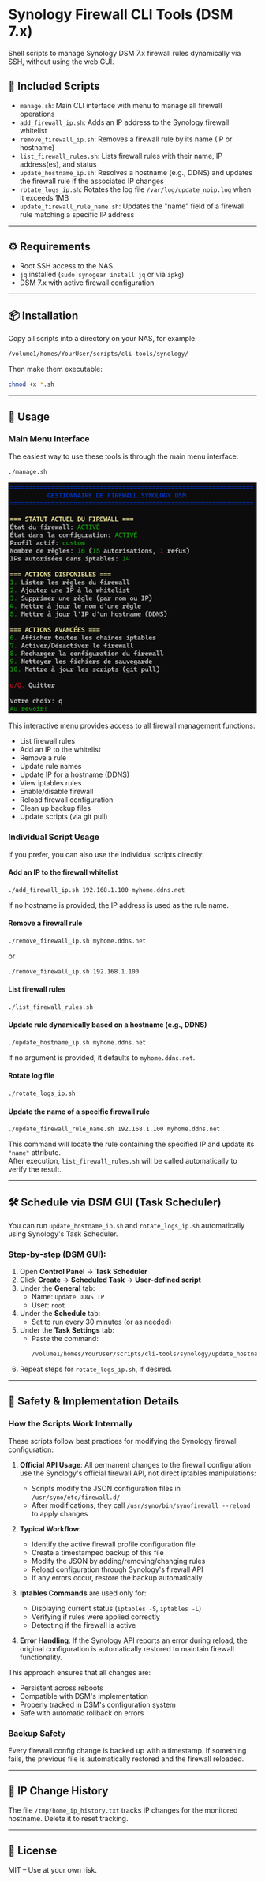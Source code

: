# Synology Firewall CLI Tools (DSM 7.x)

Shell scripts to manage Synology DSM 7.x firewall rules dynamically via SSH, without using the web GUI.

## 🔧 Included Scripts

- `manage.sh`: Main CLI interface with menu to manage all firewall operations
- `add_firewall_ip.sh`: Adds an IP address to the Synology firewall whitelist
- `remove_firewall_ip.sh`: Removes a firewall rule by its name (IP or hostname)
- `list_firewall_rules.sh`: Lists firewall rules with their name, IP address(es), and status
- `update_hostname_ip.sh`: Resolves a hostname (e.g., DDNS) and updates the firewall rule if the associated IP changes
- `rotate_logs_ip.sh`: Rotates the log file `/var/log/update_noip.log` when it exceeds 1MB
- `update_firewall_rule_name.sh`: Updates the "name" field of a firewall rule matching a specific IP address

---

## ⚙️ Requirements

- Root SSH access to the NAS
- `jq` installed (`sudo synogear install jq` or via `ipkg`)
- DSM 7.x with active firewall configuration

---

## 📦 Installation

Copy all scripts into a directory on your NAS, for example:

```bash
/volume1/homes/YourUser/scripts/cli-tools/synology/
```

Then make them executable:

```bash
chmod +x *.sh
```

---

## 🧪 Usage

### Main Menu Interface

The easiest way to use these tools is through the main menu interface:

```bash
./manage.sh
```

![Manager GUI](screenshots/q1D882Yzbk.png)

This interactive menu provides access to all firewall management functions:

- List firewall rules
- Add an IP to the whitelist
- Remove a rule
- Update rule names
- Update IP for a hostname (DDNS)
- View iptables rules
- Enable/disable firewall
- Reload firewall configuration
- Clean up backup files
- Update scripts (via git pull)

### Individual Script Usage

If you prefer, you can also use the individual scripts directly:

#### Add an IP to the firewall whitelist

```bash
./add_firewall_ip.sh 192.168.1.100 myhome.ddns.net
```

If no hostname is provided, the IP address is used as the rule name.

#### Remove a firewall rule

```bash
./remove_firewall_ip.sh myhome.ddns.net
```

or

```bash
./remove_firewall_ip.sh 192.168.1.100
```

#### List firewall rules

```bash
./list_firewall_rules.sh
```

#### Update rule dynamically based on a hostname (e.g., DDNS)

```bash
./update_hostname_ip.sh myhome.ddns.net
```

If no argument is provided, it defaults to `myhome.ddns.net`.

#### Rotate log file

```bash
./rotate_logs_ip.sh
```

#### Update the name of a specific firewall rule

```bash
./update_firewall_rule_name.sh 192.168.1.100 myhome.ddns.net
```

This command will locate the rule containing the specified IP and update its `"name"` attribute.  
After execution, `list_firewall_rules.sh` will be called automatically to verify the result.

---

## 🛠️ Schedule via DSM GUI (Task Scheduler)

You can run `update_hostname_ip.sh` and `rotate_logs_ip.sh` automatically using Synology's Task Scheduler.

### Step-by-step (DSM GUI):

1. Open **Control Panel** → **Task Scheduler**
2. Click **Create** → **Scheduled Task** → **User-defined script**
3. Under the **General** tab:
   - Name: `Update DDNS IP`
   - User: `root`
4. Under the **Schedule** tab:
   - Set to run every 30 minutes (or as needed)
5. Under the **Task Settings** tab:
   - Paste the command:
     ```bash
     /volume1/homes/YourUser/scripts/cli-tools/synology/update_hostname_ip.sh
     ```
6. Repeat steps for `rotate_logs_ip.sh`, if desired.

---

## 🔐 Safety & Implementation Details

### How the Scripts Work Internally

These scripts follow best practices for modifying the Synology firewall configuration:

1. **Official API Usage**: All permanent changes to the firewall configuration use the Synology's official firewall API, not direct iptables manipulations:
   - Scripts modify the JSON configuration files in `/usr/syno/etc/firewall.d/`
   - After modifications, they call `/usr/syno/bin/synofirewall --reload` to apply changes

2. **Typical Workflow**:
   - Identify the active firewall profile configuration file
   - Create a timestamped backup of this file
   - Modify the JSON by adding/removing/changing rules
   - Reload configuration through Synology's firewall API
   - If any errors occur, restore the backup automatically

3. **Iptables Commands** are used only for:
   - Displaying current status (`iptables -S`, `iptables -L`)
   - Verifying if rules were applied correctly
   - Detecting if the firewall is active

4. **Error Handling**: If the Synology API reports an error during reload, the original configuration is automatically restored to maintain firewall functionality.

This approach ensures that all changes are:
- Persistent across reboots
- Compatible with DSM's implementation
- Properly tracked in DSM's configuration system
- Safe with automatic rollback on errors

### Backup Safety

Every firewall config change is backed up with a timestamp. If something fails, the previous file is automatically restored and the firewall reloaded.

---

## 🧾 IP Change History

The file `/tmp/home_ip_history.txt` tracks IP changes for the monitored hostname. Delete it to reset tracking.

---

## 📝 License

MIT – Use at your own risk.
